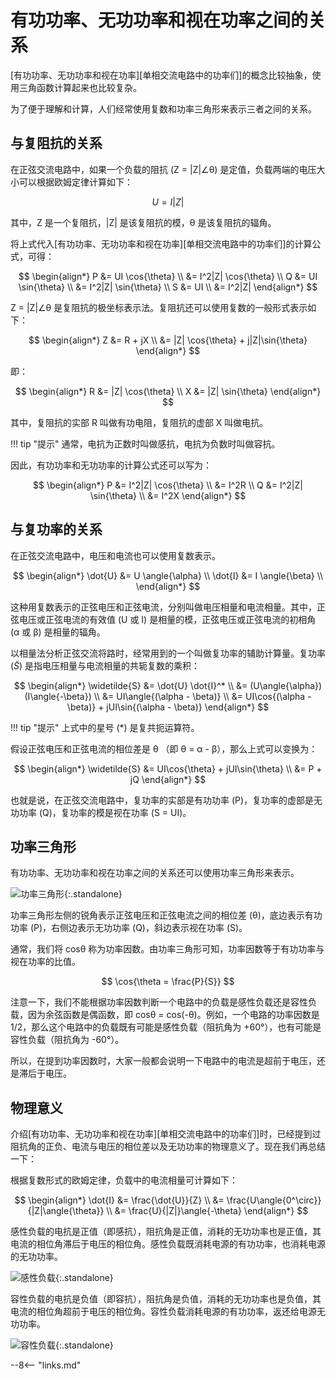 # 有功功率、无功功率和视在功率之间的关系

[有功功率、无功功率和视在功率][单相交流电路中的功率们]的概念比较抽象，使用三角函数计算起来也比较复杂。

为了便于理解和计算，人们经常使用复数和功率三角形来表示三者之间的关系。

## 与复阻抗的关系

在正弦交流电路中，如果一个负载的阻抗 (Z = \|Z\|∠θ) 是定值，负载两端的电压大小可以根据欧姆定律计算如下：

$$
U = I|Z|
$$

其中，Z 是一个复阻抗，\|Z\| 是该复阻抗的模，θ 是该复阻抗的辐角。

将上式代入[有功功率、无功功率和视在功率][单相交流电路中的功率们]的计算公式，可得：

$$
\begin{align*}
  P &= UI \cos{\theta} \\
    &= I^2|Z| \cos{\theta} \\
  Q &= UI \sin{\theta} \\
    &= I^2|Z| \sin{\theta} \\
  S &= UI \\
    &= I^2|Z|
\end{align*}
$$

Z = \|Z\|∠θ 是复阻抗的极坐标表示法。复阻抗还可以使用复数的一般形式表示如下：

$$
\begin{align*}
  Z &= R + jX \\
    &= |Z| \cos{\theta} + j|Z|\sin{\theta}
\end{align*}
$$

即：

$$
\begin{align*}
  R &= |Z| \cos{\theta} \\
  X &= |Z| \sin{\theta}
\end{align*}
$$

其中，复阻抗的实部 R 叫做有功电阻，复阻抗的虚部 X 叫做电抗。

!!! tip "提示"
    通常，电抗为正数时叫做感抗，电抗为负数时叫做容抗。

因此，有功功率和无功功率的计算公式还可以写为：

$$
\begin{align*}
  P &= I^2|Z| \cos{\theta} \\
    &= I^2R \\
  Q &= I^2|Z| \sin{\theta} \\
    &= I^2X
\end{align*}
$$

## 与复功率的关系

在正弦交流电路中，电压和电流也可以使用复数表示。

$$
\begin{align*}
  \dot{U} &= U \angle{\alpha} \\
  \dot{I} &= I \angle{\beta} \\
\end{align*}
$$

这种用复数表示的正弦电压和正弦电流，分别叫做电压相量和电流相量。其中，正弦电压或正弦电流的有效值 (U 或 I) 是相量的模，正弦电压或正弦电流的初相角 (α 或 β) 是相量的辐角。

以相量法分析正弦交流将路时，经常用到的一个叫做复功率的辅助计算量。复功率 ($\widetilde{S}$) 是指电压相量与电流相量的共轭复数的乘积：

$$
\begin{align*}
  \widetilde{S} &= \dot{U} \dot{I}^* \\
    &= (U\angle{\alpha})(I\angle{-\beta}) \\
    &= UI\angle{(\alpha - \beta)} \\
    &= UI\cos{(\alpha - \beta)} + jUI\sin{(\alpha - \beta)}
\end{align*}
$$

!!! tip "提示"
    上式中的星号 (*) 是复共扼运算符。

假设正弦电压和正弦电流的相位差是 θ （即 θ = α - β），那么上式可以变换为：

$$
\begin{align*}
  \widetilde{S} &= UI\cos{\theta} + jUI\sin{\theta} \\
    &= P + jQ  
\end{align*}
$$

也就是说，在正弦交流电路中，复功率的实部是有功功率 (P)，复功率的虚部是无功功率 (Q)，复功率的模是视在功率 (S = UI)。

## 功率三角形

有功功率、无功功率和视在功率之间的关系还可以使用功率三角形来表示。

![功率三角形](https://pic3.zhimg.com/v2-4cf5a06a849517973d0c7b007e0766b2_1440w.jpg "功率三角形"){:.standalone}

功率三角形左侧的锐角表示正弦电压和正弦电流之间的相位差 (θ)，底边表示有功功率 (P)，右侧边表示无功功率 (Q)，斜边表示视在功率 (S)。

通常，我们将 cosθ 称为功率因数。由功率三角形可知，功率因数等于有功功率与视在功率的比值。

$$
\cos{\theta = \frac{P}{S}}
$$

注意一下，我们不能根据功率因数判断一个电路中的负载是感性负载还是容性负载，因为余弦函数是偶函数，即 cosθ = cos(-θ)。例如，一个电路的功率因数是 1/2，那么这个电路中的负载既有可能是感性负载（阻抗角为 +60°），也有可能是容性负载（阻抗角为 -60°）。

所以，在提到功率因数时，大家一般都会说明一下电路中的电流是超前于电压，还是滞后于电压。

## 物理意义

介绍[有功功率、无功功率和视在功率][单相交流电路中的功率们]时，已经提到过阻抗角的正负、电流与电压的相位差以及无功功率的物理意义了。现在我们再总结一下：

根据复数形式的欧姆定律，负载中的电流相量可计算如下：

$$
\begin{align*}
  \dot{I} &= \frac{\dot{U}}{Z} \\
          &= \frac{U\angle{0^\circ}}{|Z|\angle{\theta}} \\
          &= \frac{U}{|Z|}\angle{-\theta}
\end{align*}
$$

感性负载的电抗是正值（即感抗），阻抗角是正值，消耗的无功功率也是正值，其电流的相位角滞后于电压的相位角。感性负载既消耗电源的有功功率，也消耗电源的无功功率。

![感性负载](https://pic3.zhimg.com/v2-4674bf356d1611039fe247e1fa882e50_1440w.jpg "感性负载"){:.standalone}

容性负载的电抗是负值（即容抗），阻抗角是负值，消耗的无功功率也是负值，其电流的相位角超前于电压的相位角。容性负载消耗电源的有功功率，返还给电源无功功率。

![容性负载](https://pic3.zhimg.com/v2-0699674ca31e88610972d83d87bbe6a6_1440w.jpg "容性负载"){:.standalone}

--8<-- "links.md"